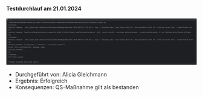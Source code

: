 #### Testdurchlauf am 21.01.2024 
![](Komp_it_5.png)
- Durchgeführt von: Alicia Gleichmann
- Ergebnis: Erfolgreich
- Konsequenzen:  QS-Maßnahme gilt als bestanden